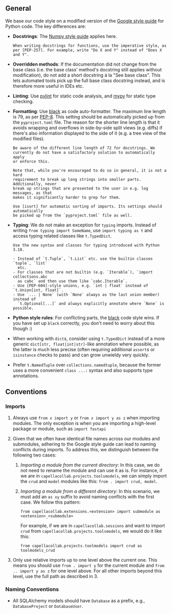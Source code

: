 <!--
 ~ SPDX-FileCopyrightText: Copyright DB Netz AG and the capella-collab-manager contributors
 ~ SPDX-License-Identifier: Apache-2.0
 -->

## General

We base our code style on a modified version of the [Google style guide] for
Python code. The key differences are:

- **Docstrings**: The [Numpy style guide] applies here.

      When writing docstrings for functions, use the imperative style, as
      per [PEP-257]. For example, write "Do X and Y" instead of "Does X and Y".

- **Overridden methods**: If the documentation did not change from the base
  class (i.e. the base class' method's docstring still applies without
  modification), do not add a short docstring á la "See base class". This lets
  automated tools pick up the full base class docstring instead, and is
  therefore more useful in IDEs etc.

- **Linting**: Use [pylint] for static code analysis, and [mypy] for static
  type checking.

- **Formatting**: Use [black] as code auto-formatter. The maximum line length
  is 79, as per [PEP-8]. This setting should be automatically picked up from
  the `pyproject.toml` file. The reason for the shorter line length is that it
  avoids wrapping and overflows in side-by-side split views (e.g. diffs) if
  there's also information displayed to the side of it (e.g. a tree view of the
  modified files).

      Be aware of the different line length of 72 for docstrings. We
      currently do not have a satisfactory solution to automatically apply
      or enforce this.

      Note that, while you're encouraged to do so in general, it is not a hard
      requirement to break up long strings into smaller parts. Additionally, never
      break up strings that are presented to the user in e.g. log messages, as that
      makes it significantly harder to grep for them.

      Use [isort] for automatic sorting of imports. Its settings should automatically
      be picked up from the `pyproject.toml` file as well.

- **Typing**: We do not make an exception for `typing` imports. Instead of
  writing `from typing import SomeName`, use `import typing as t` and access
  typing related classes like `t.TypedDict`.

      Use the new syntax and classes for typing introduced with Python 3.10.

      - Instead of `t.Tuple`, `t.List` etc. use the builtin classes `tuple`, `list`
        etc.
      - For classes that are not builtin (e.g. `Iterable`), `import collections.abc
        as cabc` and then use them like `cabc.Iterable`.
      - Use [PEP-604]-style unions, e.g. `int | float` instead of `t.Union[int, float]`.
      - Use `... | None` (with `None` always as the last union member) instead of
        `t.Optional[...]` and always explicitly annotate where `None` is possible.

- **Python style rules**: For conflicting parts, the [black] code style wins.
  If you have set up `black` correctly, you don't need to worry about this
  though :)
- When working with `dict`s, consider using `t.TypedDict` instead of a more
  generic `dict[str, float|int|str]`-like annotation where possible, as the
  latter is much less precise (often requiring additional `assert`s or
  `isinstance` checks to pass) and can grow unwieldy very quickly.
- Prefer `t.NamedTuple` over `collections.namedtuple`, because the former uses
  a more convenient `class ...:` syntax and also supports type annotations.

## Conventions

### Imports

1.  Always use `from x import y` or `from x import y as z` when importing
    modules. The only exception is when you are importing a high-level package
    or module, such as `import fastapi`

1.  Given that we often have identical file names across our modules and
    submodules, adhering to the Google style guide can lead to naming conflicts
    during imports. To address this, we distinguish between the following two
    cases:

    1. _Importing a module from the current directory_: In this case, we do not
       need to rename the module and can use it as is. For instance, if we are
       in `capellacollab.projects.toolsmodels`, we can simply import the `crud`
       and `model` modules like this: `from . import crud, model`.

    2. _Importing a module from a different directory_: In this scenario, we
       must add an `as xy` suffix to avoid naming conflicts with the first
       case. We follow this pattern:

       `from capellacollab.extensions.<extension> import submodule as <extension>_<submodule>`

       For example, if we are in `capellacollab.sessions` and want to import
       `crud` from `capellacollab.projects.toolsmodels`, we would do it like
       this:

       `from capellacollab.projects.toolmodels import crud as toolmodels_crud`

1.  Only use relative imports up to one level above the current one. This means
    you should use `from . import y` for the current module and
    `from .. import y as z` for one level above. For all other imports beyond
    this level, use the full path as described in 3.

### Naming Conventions

- All SQLAlchemy models should have `Database` as a prefix, e.g.,
  `DatabaseProject` or `DatabaseUser`.

[google style guide]: https://google.github.io/styleguide/pyguide.html
[numpy style guide]: https://numpydoc.readthedocs.io/en/latest/format.html
[pep-8]: https://peps.python.org/pep-0008/
[pep-257]: https://peps.python.org/pep-0257/
[pep-604]: https://www.python.org/dev/peps/pep-0604/
[mypy]: https://github.com/python/mypy
[pylint]: https://github.com/PyCQA/pylint
[isort]: https://github.com/PyCQA/isort
[black]:
  https://black.readthedocs.io/en/stable/the_black_code_style/current_style.html
